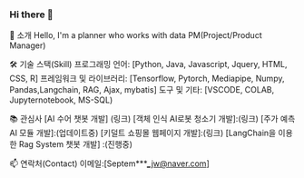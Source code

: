 ### Hi there 👋

🌱 소개
Hello, I'm a planner who works with data
PM(Project/Product Manager) 

🛠 기술 스택(Skill)
프로그래밍 언어: [Python, Java, Javascript, Jquery, HTML, CSS, R]
프레임워크 및 라이브러리: [Tensorflow, Pytorch, Mediapipe, Numpy, Pandas,Langchain, RAG, Ajax, mybatis]
도구 및 기타: [VSCODE, COLAB, Jupyternotebook, MS-SQL)

📚 관심사
[AI 수어 챗봇 개발] (링크)
[객체 인식 AI로봇 청소기 개발]:(링크)
[주가 예측 AI 모듈 개발]:(업데이트중)
[키덜트 쇼핑몰 웹페이지 개발]:(링크)
[LangChain을 이용한 Rag System 챗봇 개발] :(진행중)

📫 연락처(Contact)
이메일:[Septem***_jw@naver.com]


<!--
**Leejuwon9902/Leejuwon9902** is a ✨ _special_ ✨ repository because its `README.md` (this file) appears on your GitHub profile.

Here are some ideas to get you started:

- 🔭 I’m currently working on ...
- 🌱 I’m currently learning ...
- 👯 I’m looking to collaborate on ...
- 🤔 I’m looking for help with ...
- 💬 Ask me about ...
- 📫 How to reach me: ...
- 😄 Pronouns: ...
- ⚡ Fun fact: ...
-->
